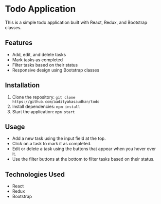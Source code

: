 # Todo Application

This is a simple todo application built with React, Redux, and Bootstrap classes.

## Features

- Add, edit, and delete tasks
- Mark tasks as completed
- Filter tasks based on their status
- Responsive design using Bootstrap classes

## Installation

1. Clone the repository: `git clone https://github.com/aadityakasaudhan/todo`
2. Install dependencies: `npm install`
3. Start the application: `npm start`

## Usage

- Add a new task using the input field at the top.
- Click on a task to mark it as completed.
- Edit or delete a task using the buttons that appear when you hover over it.
- Use the filter buttons at the bottom to filter tasks based on their status.

## Technologies Used

- React
- Redux
- Bootstrap
